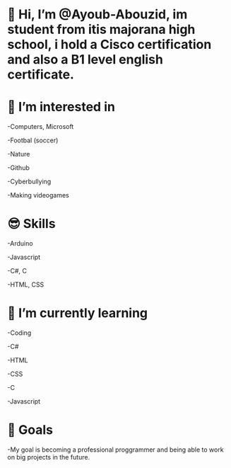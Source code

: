 # **👋 Hi, I’m @Ayoub-Abouzid, im student from itis majorana high school, i hold a Cisco certification and also a B1 level english certificate.**

 
  
# 👀 I’m interested in
  
  -Computers, Microsoft

  -Footbal (soccer)

  -Nature

  -Github

  -Cyberbullying

  -Making videogames


#  😎 Skills 

  -Arduino

  -Javascript

  -C#, C

  -HTML, CSS
  
  
#  🌱 I’m currently learning

   -Coding

   -C#

   -HTML

   -CSS

   -C

   -Javascript


 # 🎯 Goals

  -My goal is becoming a professional proggrammer and being able to work on big projects in the future.


  

<!---
Ayoub-Abouzid/Ayoub-Abouzid is a ✨ special ✨ repository because its `README.md` (this file) appears on your GitHub profile.
You can click the Preview link to take a look at your changes.
--->
